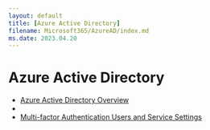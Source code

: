 ```yaml
---
layout: default
title: [Azure Active Directory]
filename: Microsoft365/AzureAD/index.md
ms.date: 2023.04.20
---
```


# Azure Active Directory

- [Azure Active Directory Overview](Azure-Active-Directory-Overview)
- 
- [Multi-factor Authentication Users and Service Settings](Multi-factor-Authentication-Users-and-Service-Settings)